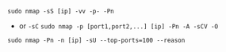 `sudo nmap -sS [ip] -vv -p- -Pn`
- or `-sC`
`sudo nmap -p [port1,port2,...] [ip] -Pn -A -sCV -O`

`sudo nmap -Pn -n [ip] -sU --top-ports=100 --reason`